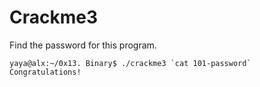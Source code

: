 # Crackme3

Find the password for this program.

```
yaya@alx:~/0x13. Binary$ ./crackme3 `cat 101-password`
Congratulations! 
```
